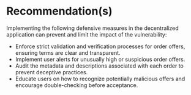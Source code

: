 # Recommendation(s)

Implementing the following defensive measures in the decentralized application can prevent and limit the impact of the vulnerability:

- Enforce strict validation and verification processes for order offers, ensuring terms are clear and transparent.
- Implement user alerts for unusually high or suspicious order offers.
- Audit the metadata and descriptions associated with each order to prevent deceptive practices.
- Educate users on how to recognize potentially malicious offers and encourage double-checking before acceptance.
